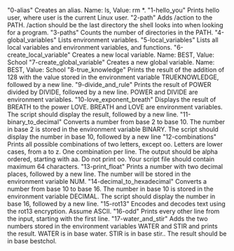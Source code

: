 "0-alias" Creates an alias. Name: ls, Value: rm *. "1-hello_you" Prints hello user, where user is the current Linux user. "2-path" Adds /action to the PATH. /action should be the last directory the shell looks into when looking for a program. "3-paths" Counts the number of directories in the PATH. "4-global_variables" Lists environment variables. "5-local_variables" Lists all local variables and environment variables, and functions. "6-create_local_variable" Creates a new local variable. Name: BEST, Value: School "7-create_global_variable" Creates a new global variable. Name: BEST, Value: School "8-true_knowledge" Prints the result of the addition of 128 with the value stored in the environment variable TRUEKNOWLEDGE, followed by a new line. "9-divide_and_rule" Prints the result of POWER divided by DIVIDE, followed by a new line. POWER and DIVIDE are environment variables. "10-love_exponent_breath" Displays the result of BREATH to the power LOVE. BREATH and LOVE are environment variables. The script should display the result, followed by a new line. "11-binary_to_decimal" Converts a number from base 2 to base 10. The number in base 2 is stored in the environment variable BINARY. The script should display the number in base 10, followed by a new line "12-combinations" Prints all possible combinations of two letters, except oo. Letters are lower cases, from a to z. One combination per line. The output should be alpha ordered, starting with aa. Do not print oo. Your script file should contain maximum 64 characters. "13-print_float" Prints a number with two decimal places, followed by a new line. The number will be stored in the environment variable NUM. "14-decimal_to_hexadecimal" Converts a number from base 10 to base 16. The number in base 10 is stored in the environment variable DECIMAL. The script should display the number in base 16, followed by a new line. "15-rot13" Encodes and decodes text using the rot13 encryption. Assume ASCII. "16-odd" Prints every other line from the input, starting with the first line. "17-water_and_stir" Adds the two numbers stored in the environment variables WATER and STIR and prints the result. WATER is in base water. STIR is in base stir.. The result should be in base bestchol.
